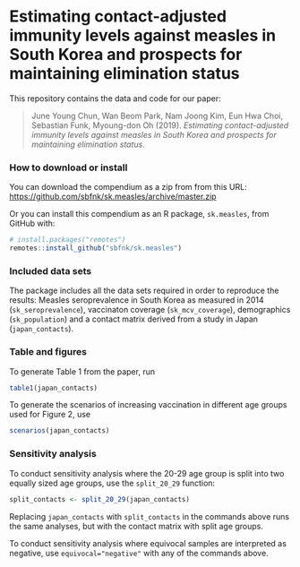 
<!-- README.md is generated from README.Rmd. Please edit that file -->

# Estimating contact-adjusted immunity levels against measles in South Korea and prospects for maintaining elimination status

This repository contains the data and code for our paper:

> June Young Chun, Wan Beom Park, Nam Joong Kim, Eun Hwa Choi, Sebastian
> Funk, Myoung-don Oh (2019). *Estimating contact-adjusted immunity
> levels against measles in South Korea and prospects for maintaining
> elimination status*.

### How to download or install

You can download the compendium as a zip from from this URL:
<https://github.com/sbfnk/sk.measles/archive/master.zip>

Or you can install this compendium as an R package, `sk.measles`, from
GitHub with:

``` r
# install.packages("remotes")
remotes::install_github("sbfnk/sk.measles")
```

### Included data sets

The package includes all the data sets required in order to reproduce
the results: Measles seroprevalence in South Korea as measured in 2014
(`sk_seroprevalence`), vaccinaton coverage (`sk_mcv_coverage`),
demographics (`sk_population`) and a contact matrix derived from a study
in Japan (`japan_contacts`).

### Table and figures

To generate Table 1 from the paper, run

``` r
table1(japan_contacts)
```

To generate the scenarios of increasing vaccination in different age
groups used for Figure 2, use

``` r
scenarios(japan_contacts)
```

### Sensitivity analysis

To conduct sensitivity analysis where the 20-29 age group is split into
two equally sized age groups, use the `split_20_29` function:

``` r
split_contacts <- split_20_29(japan_contacts)
```

Replacing `japan_contacts` with `split_contacts` in the commands above
runs the same analyses, but with the contact matrix with split age
groups.

To conduct sensitivity analysis where equivocal samples are interpreted
as negative, use `equivocal="negative"` with any of the commands above.
